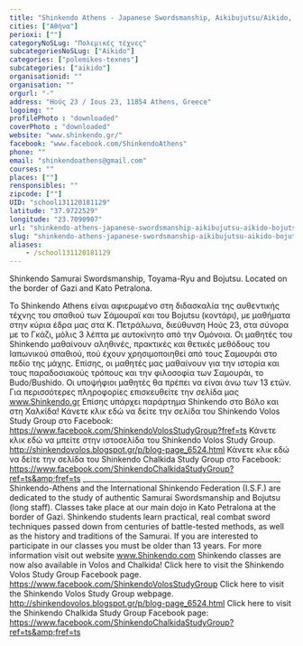 ```yaml
---
title: "Shinkendo Athens - Japanese Swordsmanship, Aikibujutsu/Aikido, Bojutsu"
cities: ["Αθήνα"]
perioxi: [""]
categoryNoSLug: "Πολεμικές τέχνες"
subcategoriesNoSLug: ["Aikido"]
categories: ["polemikes-texnes"]
subcategories: ["aikido"]
organisationid: ""
organisation: ""
orgurl: "-"
address: "Ηούς 23 / Ious 23, 11854 Athens, Greece"
logoimg: ""
profilePhoto : "downloaded"
coverPhoto : "downloaded"
website: "www.shinkendo.gr/"
facebook: "www.facebook.com/ShinkendoAthens"
phone: ""
email: "shinkendoathens@gmail.com"
courses: ""
places: [""]
rensponsibles: ""
zipcode: [""]
UID: "school131120181129"
latitude: "37.9722529"
longitude: "23.7090907"
url: "shinkendo-athens-japanese-swordsmanship-aikibujutsu-aikido-bojutsu/athina/polemikes-texnes/aikido"
slug: "shinkendo-athens-japanese-swordsmanship-aikibujutsu-aikido-bojutsu"
aliases:
    - /school131120181129
---
```



Shinkendo Samurai Swordsmanship, Toyama-Ryu and Bojutsu. Located on the border of Gazi and Kato Petralona.

Το Shinkendo Athens είναι αφιερωμένο στη διδασκαλία της αυθεντικής τέχνης του σπαθιού των Σάμουραϊ και του Bojutsu (κοντάρι), με μαθήματα στην κύρια έδρα μας στα Κ. Πετράλωνα, διεύθυνση Ηούς 23, στα σύνορα με το Γκάζι, μόλις 3 λέπτα με αυτοκίνητο από την Ομόνοια. Οι μαθητές του Shinkendo μαθαίνουν αληθινές, πρακτικές και θετικές μεθόδους του Ιαπωνικού σπαθιού, πού έχουν χρησιμοποιηθεί από τους Σαμουράι στο πεδίο της μάχης. Επίσης, οι μαθητές μας μαθαίνουν για την ιστορία και τους παραδοσιακούς τρόπους και την φιλοσοφία των Σαμουράι, το Budo/Bushido. Οι υποψήφιοι μαθητές θα πρέπει να είναι άνω των 13 ετών. Για περισσότερες πληροφορίες επισκευθείτε την σελίδα μας www.Shinkendo.gr Επίσης υπάρχει παράρτημα Shinkendo στο Βόλο και στη Χαλκίδα! Κάνετε κλικ εδώ να δείτε την σελίδα του Shinkendo Volos Study Group στο Facebook: https://www.facebook.com/ShinkendoVolosStudyGroup?fref=ts Κάνετε κλικ εδώ να μπείτε στην ιστοσελίδα του Shinkendo Volos Study Group. http://shinkendovolos.blogspot.gr/p/blog-page_6524.html Κάνετε κλικ εδώ να δείτε την σελίδα του Shinkendo Chalkida Study Group στο Facebook: https://www.facebook.com/ShinkendoChalkidaStudyGroup?ref=ts&amp;fref=ts _______________________________________________________ Shinkendo-Athens and the International Shinkendo Federation (I.S.F.) are dedicated to the study of authentic Samurai Swordsmanship and Bojutsu (long staff). Classes take place at our main dojo in Kato Petralona at the border of Gazi. Shinkendo students learn practical, real combat sword techniques passed down from centuries of battle-tested methods, as well as the history and traditions of the Samurai. If you are interested to participate in our classes you must be older than 13 years. For more information visit out website www.Shinkendo.com Shinkendo classes are now also available in Volos and Chalkida! Click here to visit the Shinkendo Volos Study Group Facebook page. https://www.facebook.com/ShinkendoVolosStudyGroup Click here to visit the Shinkendo Volos Study Group webpage. http://shinkendovolos.blogspot.gr/p/blog-page_6524.html Click here to visit the Shinkendo Chalkida Study Group Facebook page: https://www.facebook.com/ShinkendoChalkidaStudyGroup?ref=ts&amp;fref=ts